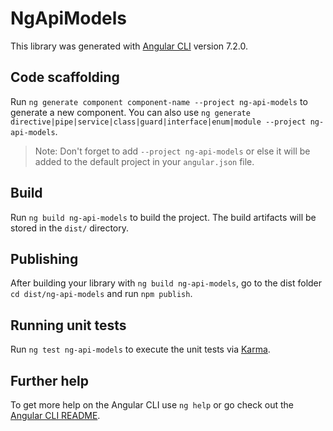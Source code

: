 # NgApiModels

This library was generated with [Angular CLI](https://github.com/angular/angular-cli) version 7.2.0.

## Code scaffolding

Run `ng generate component component-name --project ng-api-models` to generate a new component. You can also use `ng generate directive|pipe|service|class|guard|interface|enum|module --project ng-api-models`.
> Note: Don't forget to add `--project ng-api-models` or else it will be added to the default project in your `angular.json` file. 

## Build

Run `ng build ng-api-models` to build the project. The build artifacts will be stored in the `dist/` directory.

## Publishing

After building your library with `ng build ng-api-models`, go to the dist folder `cd dist/ng-api-models` and run `npm publish`.

## Running unit tests

Run `ng test ng-api-models` to execute the unit tests via [Karma](https://karma-runner.github.io).

## Further help

To get more help on the Angular CLI use `ng help` or go check out the [Angular CLI README](https://github.com/angular/angular-cli/blob/master/README.md).
